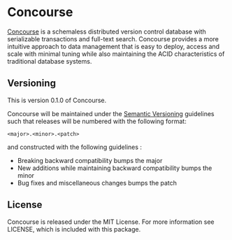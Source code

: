 # Concourse

[Concourse](http://cinchapi.org/concourse) is a schemaless distributed
version control database with serializable transactions and full-text
search. Concourse provides a more intuitive approach to data management
that is easy to deploy, access and scale with minimal tuning while also
maintaining the ACID characteristics of traditional database systems.

## Versioning

This is version 0.1.0 of Concourse.

Concourse will be maintained under the [Semantic Versioning](http://semver.org)
guidelines such that releases will be numbered with the following format:

`<major>.<minor>.<patch>`

and constructed with the following guidelines :
-	Breaking backward compatibility bumps the major
-	New additions while maintaining backward compatibility bumps the minor
-	Bug fixes and miscellaneous changes bumps the patch

## License

Concourse is released under the MIT License. For more information see LICENSE,
which is included with this package.
